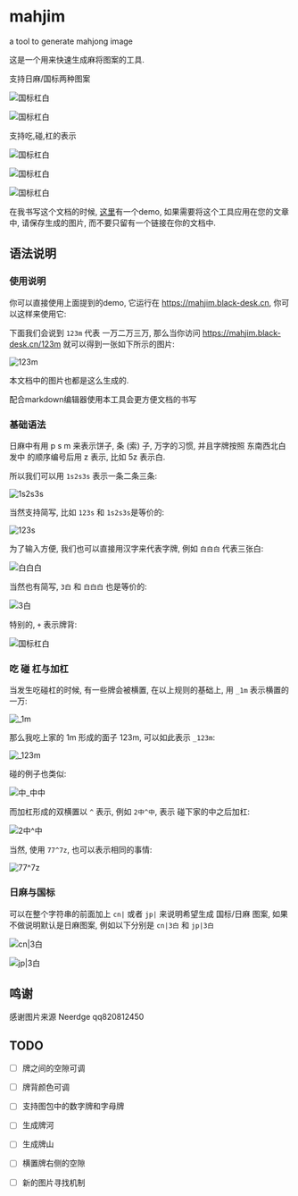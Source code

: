 # mahjim
a tool to generate mahjong image

这是一个用来快速生成麻将图案的工具.

支持日麻/国标两种图案

![国标杠白](https://mahjim.black-desk.cn/cn|+2白+)

![国标杠白](https://mahjim.black-desk.cn/jp|+2白+)

支持吃,碰,杠的表示

![国标杠白](https://mahjim.black-desk.cn/_123s)

![国标杠白](https://mahjim.black-desk.cn/1_11s)

![国标杠白](https://mahjim.black-desk.cn/3白_白)

在我书写这个文档的时候, [这里](https://mahjim.black-desk.cn)有一个demo, 如果需要将这个工具应用在您的文章中, 请保存生成的图片, 而不要只留有一个链接在你的文档中. 

## 语法说明

### 使用说明

你可以直接使用上面提到的demo, 它运行在 https://mahjim.black-desk.cn, 你可以这样来使用它:

下面我们会说到 `123m` 代表 一万二万三万, 那么当你访问 https://mahjim.black-desk.cn/123m 就可以得到一张如下所示的图片:

![123m](https://mahjim.black-desk.cn/123m)

本文档中的图片也都是这么生成的.

配合markdown编辑器使用本工具会更方便文档的书写

### 基础语法

日麻中有用 p s m 来表示饼子, 条 (索) 子, 万字的习惯, 并且字牌按照 东南西北白发中 的顺序编号后用 z 表示, 比如 5z 表示白.

所以我们可以用 `1s2s3s` 表示一条二条三条:

![1s2s3s](https://mahjim.black-desk.cn/1s2s3s)

当然支持简写, 比如 `123s` 和 `1s2s3s`是等价的:

![123s](https://mahjim.black-desk.cn/123s)

为了输入方便, 我们也可以直接用汉字来代表字牌, 例如 `白白白` 代表三张白:

![白白白](https://mahjim.black-desk.cn/白白白)

当然也有简写, `3白` 和  `白白白` 也是等价的:

![3白](https://mahjim.black-desk.cn/3白)

特别的, `+` 表示牌背:

![国标杠白](https://mahjim.black-desk.cn/+)

### 吃 碰 杠与加杠

当发生吃碰杠的时候, 有一些牌会被横置, 在以上规则的基础上, 用 `_1m` 表示横置的一万:

![_1m](https://mahjim.black-desk.cn/_1m)

那么我吃上家的 1m 形成的面子 123m, 可以如此表示 `_123m`:

![_123m](https://mahjim.black-desk.cn/_123m)

碰的例子也类似:

![中_中中](https://mahjim.black-desk.cn/中_中中)

而加杠形成的双横置以 `^` 表示, 例如 `2中^中`, 表示 碰下家的中之后加杠:

![2中^中](https://mahjim.black-desk.cn/2中^中)

当然, 使用 `77^7z`, 也可以表示相同的事情:

![77^7z](https://mahjim.black-desk.cn/77^7z)

### 日麻与国标

可以在整个字符串的前面加上 `cn|` 或者 `jp|` 来说明希望生成 国标/日麻 图案, 如果不做说明默认是日麻图案, 例如以下分别是 `cn|3白` 和 `jp|3白`

![cn|3白](https://mahjim.black-desk.cn/cn|3白)

![jp|3白](https://mahjim.black-desk.cn/jp|3白)

## 鸣谢

感谢图片来源 Neerdge qq820812450

## TODO

- [ ]  牌之间的空隙可调
- [ ]  牌背颜色可调
- [ ]  支持图包中的数字牌和字母牌
- [ ]  生成牌河
- [ ]  生成牌山
- [ ]  横置牌右侧的空隙
- [ ]  新的图片寻找机制

